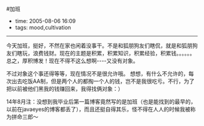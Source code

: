 #加班

- time: 2005-08-06 16:09
- tags: mood,cultivation

---
今天加班，挺好，不然在家也闲着没事干。不是和狐朋狗友们瞎侃，就是和狐朋狗友们瞎玩，浪费钱财。现在的主题是积累，积累知识，积累经验，积累钱。。。。。。总之，厚积博发！现在不得不这么想啊----又没有对象。

不过对象这个事还得等等，现在情况不是很允许哦。
想想，有什么不允许的，每次出去吃饭AA制，但是两个人的都掏一个人的钱，岂不是我很吃亏。不行，为了把以前被他们黑我的钱赚回来，我得找俩对象：）

14年8月注：没想到我毕业后第一篇博客竟然写的是加班（也是能找到的最早的，以前在javaeyes的博客都丢了），而且还挺自得其乐，怪不得在人人的时候我被称为拼命三郎～